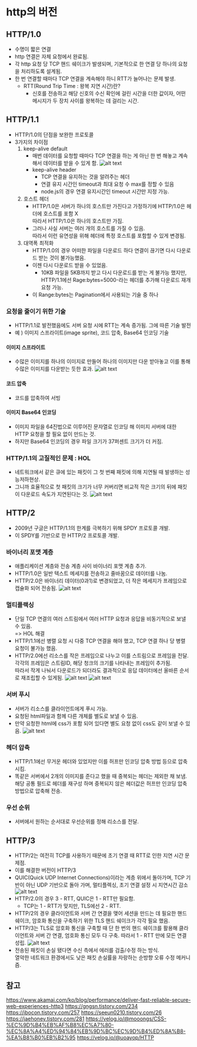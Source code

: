 # http의 버전

## HTTP/1.0
- 수명이 짧은 연결
- http 연결은 자체 요청에서 완료됨.
- 각 http 요청 당 TCP 핸드 쉐이크가 발생되며, 기본적으로 한 연결 당 하나의 요청을 처리하도록 설계됨.
- 한 번 연결할 때마다 TCP 연결을 계속해야 하니 RTT가 늘어나는 문제 발생.
    - RTT(Round Trip Time : 왕복 지연 시간)란?
        - 신호를 전송하고 해당 신호의 수신 확인에 걸린 시간을 더한 값이자, 어떤 메시지가 두 장치 사이를 왕복하는 데 걸리는 시간.

## HTTP/1.1
- HTTP/1.0의 단점을 보완한 프로토콜
- 3가지의 차이점
    1. keep-alive default
        - 매번 데이터를 요청할 때마다 TCP 연결을 하는 게 아닌 한 번 해놓고 계속해서 데이터를 받을 수 있게 함.
        ![alt text](image.png)
        - keep-alive header
            - TCP 연결을 유지하는 것을 알려주는 헤더
            - 연결 유지 시간인 timeout과 최대 요청 수 max를 정할 수 있음
            - node.js의 경우 연결 유지시간인 timeout 시간만 지정 가능.
    2. 호스트 헤더
        - HTTP/1.0은 서버가 하나의 호스트만 가진다고 가정하기에 HTTP/1.0은 헤더에 호스트를 포함 X<br>
            따라서 HTTP/1.0은 하나의 호스트만 가짐.
        - 그러나 사실 서버는 여러 개의 호스트를 가질 수 있음.<br>
            따라서 이런 유연성을 위해 헤더에 특정 호스트를 포함할 수 있게 변경됨.
    3. 대역폭 최적화
        - HTTP/1.0의 경우 어떠한 파일을 다운로드 하다 연결이 끊기면 다시 다운로드 받는 것이 불가능했음.
        - 이젠 다시 다운로드 받을 수 있었음.
            - 10KB 파일을 5KB까지 받고 다시 다운로드를 받는 게 불가능 했지만,<br>
                HTTP/1.1에선 Rage:bytes=5000-라는 헤더를 추가해 다운로드 재개 요청 가능.
        - 이 Range:bytes는 Pagination에서 사용되는 기술 중 하나

### 요청을 줄이기 위한 기술
- HTTP/1.1로 발전했음에도 서버 요청 시에 RTT는 계속 증가됨. 그에 따른 기술 발전
- 예 ) 이미지 스프라이트(image sprite), 코드 압축, Base64 인코딩 기술

#### 이미지 스프라이트
- 수많은 이미지를 하나의 이미지로 만들어 하나의 이미지만 다운 받아놓고 이를 통해 수많은 이미지를 다운받는 듯한 효과.
    ![alt text](image-1.png)
#### 코드 압축
- 코드를 압축하여 서빙
#### 이미지 Base64 인코딩
- 이미지 파일을 64진법으로 이루어진 문자열로 인코딩 해 이미지 서버에 대한 HTTP 요청을 할 필요 없이 만드는 것.
- 하지만 Base64 인코딩의 경우 파일 크기가 37퍼센트 크기가 더 커짐.

### HTTP/1.1의 고질적인 문제 : HOL
- 네트워크에서 같은 큐에 있는 패킷이 그 첫 번째 패킷에 의해 지연될 때 발생하는 성능저하현상.
- 그니까 효율적으로 첫 패킷의 크기가 너무 커버리면 비교적 작은 크기의 뒤에 패킷이 다운로드 속도가 지연된다는 것.
    ![alt text](image-2.png)

## HTTP/2
- 2009년 구글은 HTTP/1.1의 한계를 극복하기 위해 SPDY 프로토콜 개발.
- 이 SPDY를 기반으로 한 HTTP/2 프로토콜 개발.

### 바이너리 포맷 계층
- 애플리케이션 계층와 전송 계층 사이 바이너리 포맷 계층 추가.
- HTTP/1.0은 일반 텍스트 메세지를 전송하고 줄바꿈으로 데이터를 나눔.
- HTTP/2.0은 바이너리 데이터(0과1)로 변경되었고, 더 작은 메세지가 프레임으로 캡슐화 되어 전송됨.
    ![alt text](image-4.png)

### 멀티플랙싱
- 단일 TCP 연결의 여러 스트림에서 여러 HTTP 요청과 응답을 비동기적으로 보낼 수 있음.<br>
    => HOL 해결
- HTTP/1.1에선 병렬 요청 시 다중 TCP 연결을 해야 했고, TCP 연결 하나 당 병렬 요청이 불가능 했음.
- HTTP/2.0에선 리소스를 작은 프레임으로 나누고 이를 스트림으로 프레임을 전달.<br>
    각각의 프레임은 스트림ID, 해당 청크의 크기를 나타내는 프레임이 추가됨.<br>
    따라서 작게 나눠서 다운로드가 되더라도 결과적으로 응답 데이터에선 올바른 순서로 재조립할 수 있게됨.
    ![alt text](image-3.png)
    ![alt text](image-5.png)

### 서버 푸시
- 서버가 리소스를 클라이언트에게 푸시 가능.
- 요청된 html파일과 함께 다른 개체를 별도로 보낼 수 있음.
- 만약 요청한 html에 css가 포함 되어 있다면 별도 요청 없이 css도 같이 보낼 수 있음.
    ![alt text](image-6.png)

### 헤더 압축
- HTTP/1.1에선 무거운 헤더와 있었지만 이를 허프만 인코딩 압축 방법 등으로 압축시킴.
- 똑같은 서버에서 2개의 이미지를 준다고 했을 때 중복되는 헤더는 제외한 채 보냄.<br>
    해당 공통 필드로 헤더를 재구성 하며 중복되지 않은 헤더값은 허프만 인코딩 압축 방법으로 압축해 전송.

### 우선 순위
- 서버에서 원하는 순서대로 우선순위를 정해 리소스를 전달.

## HTTP/3
- HTTP/2는 여전히 TCP를 사용하기 때문에 초기 연결 때 RTT로 인한 지연 시간 문제점.
- 이를 해결한 버전이 HTTP/3
- QUIC(Quick UDP Internet Connections)이라는 계층 위에서 돌아가며, TCP 기반이 아닌 UDP 기반으로 돌아 가며, 멀티플렉싱, 초기 연결 설정 시 지연시간 감소
    ![alt text](image-7.png)
- HTTP/2.0의 경우 3 - RTT, QUIC은 1 - RTT만 필요함.
    - TCP는 1 - RTT가 맞지만, TLS에선 2 - RTT.
- HTTP/2의 경우 클라이언트와 서버 간 연결을 맺어 세션을 만드는 데 필요한 핸드쉐이크, 암호화 통신을 구축하기 위한 TLS 핸드 쉐이크가 각각 필요 했음.
- HTTP/3는 TLS로 암호화 통신을 구축할 때 단 한 번의 핸드 쉐이크를 활용해 클라이언트와 서버 간 연결, 엄호화 통신 모두 다 구축. 따라서 1 - RTT 만에 모든 연결 성립.
    ![alt text](image-8.png)
- 전송된 패킷이 손실 됐다면 수신 측에서 에러를 검출/수정 하는 방식.<br>
    열악한 네트워크 환경에서도 낮은 패킷 손실률을 자랑하는 순방향 오류 수정 메커니즘.

## 참고
https://www.akamai.com/ko/blog/performance/deliver-fast-reliable-secure-web-experiences-http3
https://gngsn.tistory.com/234
https://ibocon.tistory.com/257
https://seeun0210.tistory.com/26
https://jaehoney.tistory.com/281
https://velog.io/@mooongs/CSS-%EC%9D%B4%EB%AF%B8%EC%A7%80-%EC%8A%A4%ED%94%84%EB%9D%BC%EC%9D%B4%ED%8A%B8-%EA%B8%B0%EB%B2%95
https://velog.io/@uoayop/HTTP